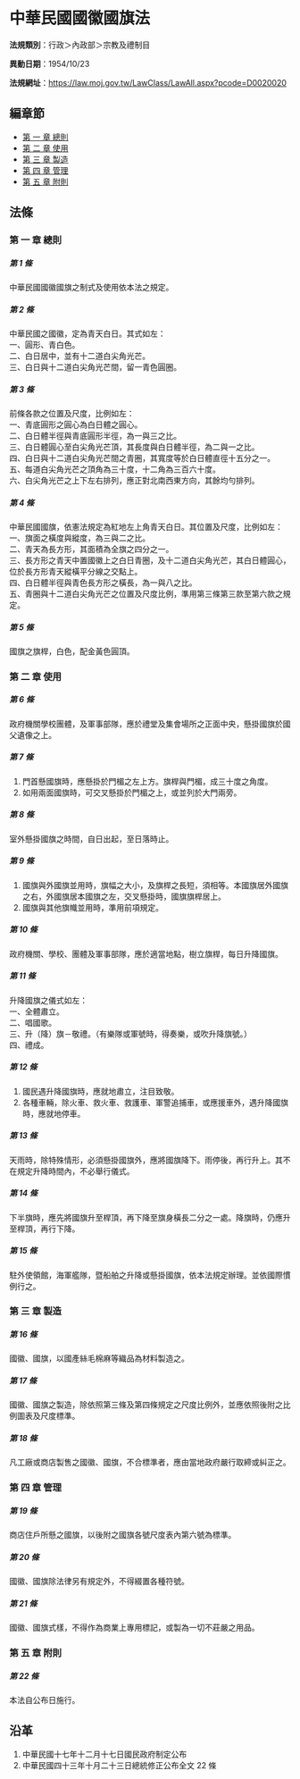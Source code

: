 # 中華民國國徽國旗法

**法規類別**：行政＞內政部＞宗教及禮制目

**異動日期**：1954/10/23  

**法規網址**：https://law.moj.gov.tw/LawClass/LawAll.aspx?pcode=D0020020




## 編章節
* [第 一 章 總則](#第-一-章-總則)
* [第 二 章 使用](#第-二-章-使用)
* [第 三 章 製造](#第-三-章-製造)
* [第 四 章 管理](#第-四-章-管理)
* [第 五 章 附則](#第-五-章-附則)
## 法條
### 第 一 章 總則

##### 第 1 條
中華民國國徽國旗之制式及使用依本法之規定。

##### 第 2 條
中華民國之國徽，定為青天白日。其式如左：  
一、圓形、青白色。  
二、白日居中，並有十二道白尖角光芒。  
三、白日與十二道白尖角光芒間，留一青色圓圈。

##### 第 3 條
前條各款之位置及尺度，比例如左：  
一、青底圓形之圓心為白日體之圓心。  
二、白日體半徑與青底圓形半徑，為一與三之比。  
三、白日體圓心至白尖角光芒頂，其長度與白日體半徑，為二與一之比。  
四、白日與十二道白尖角光芒間之青圈，其寬度等於白日體直徑十五分之一。  
五、每道白尖角光芒之頂角為三十度，十二角為三百六十度。  
六、白尖角光芒之上下左右排列，應正對北南西東方向，其餘均勻排列。

##### 第 4 條
中華民國國旗，依憲法規定為紅地左上角青天白日。其位置及尺度，比例如左：  
一、旗面之橫度與縱度，為三與二之比。  
二、青天為長方形，其面積為全旗之四分之一。  
三、長方形之青天中置國徽上之白日青圈，及十二道白尖角光芒，其白日體圓心，位於長方形青天縱橫平分線之交點上。  
四、白日體半徑與青色長方形之橫長，為一與八之比。  
五、青圈與十二道白尖角光芒之位置及尺度比例，準用第三條第三款至第六款之規定。

##### 第 5 條
國旗之旗桿，白色，配金黃色圓頂。

### 第 二 章 使用

##### 第 6 條
政府機關學校團體，及軍事部隊，應於禮堂及集會場所之正面中央，懸掛國旗於國父遺像之上。

##### 第 7 條
1. 門首懸國旗時，應懸掛於門楣之左上方。旗桿與門楣，成三十度之角度。
1. 如用兩面國旗時，可交叉懸掛於門楣之上，或並列於大門兩旁。

##### 第 8 條
室外懸掛國旗之時間，自日出起，至日落時止。

##### 第 9 條
1. 國旗與外國旗並用時，旗幅之大小，及旗桿之長短，須相等。本國旗居外國旗之右，外國旗居本國旗之左，交叉懸掛時，國旗旗桿居上。
1. 國旗與其他旗幟並用時，準用前項規定。

##### 第 10 條
政府機關、學校、團體及軍事部隊，應於適當地點，樹立旗桿，每日升降國旗。

##### 第 11 條
升降國旗之儀式如左：  
一、全體肅立。  
二、唱國歌。  
三、升（降）旗－敬禮。（有樂隊或軍號時，得奏樂，或吹升降旗號。）  
四、禮成。

##### 第 12 條
1. 國民遇升降國旗時，應就地肅立，注目致敬。
1. 各種車輛，除火車、救火車、救護車、軍警追捕車，或應援車外，遇升降國旗時，應就地停車。

##### 第 13 條
天雨時，除特殊情形，必須懸掛國旗外，應將國旗降下。雨停後，再行升上。其不在規定升降時間內，不必舉行儀式。

##### 第 14 條
下半旗時，應先將國旗升至桿頂，再下降至旗身橫長二分之一處。降旗時，仍應升至桿頂，再行下降。

##### 第 15 條
駐外使領館，海軍艦隊，暨船舶之升降或懸掛國旗，依本法規定辦理。並依國際慣例行之。

### 第 三 章 製造

##### 第 16 條
國徽、國旗，以國產絲毛棉麻等織品為材料製造之。

##### 第 17 條
國徽、國旗之製造，除依照第三條及第四條規定之尺度比例外，並應依照後附之比例圖表及尺度標準。

##### 第 18 條
凡工廠或商店製售之國徽、國旗，不合標準者，應由當地政府嚴行取締或糾正之。

### 第 四 章 管理

##### 第 19 條
商店住戶所懸之國旗，以後附之國旗各號尺度表內第六號為標準。

##### 第 20 條
國徽、國旗除法律另有規定外，不得綴置各種符號。

##### 第 21 條
國徽、國旗式樣，不得作為商業上專用標記，或製為一切不莊嚴之用品。

### 第 五 章 附則

##### 第 22 條
本法自公布日施行。

## 沿革
1. 中華民國十七年十二月十七日國民政府制定公布
1. 中華民國四十三年十月二十三日總統修正公布全文 22 條
